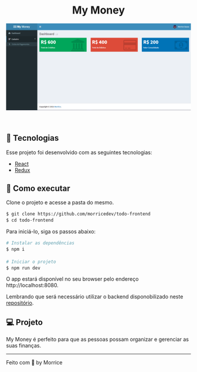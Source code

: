 <h1 align="center">
 My Money
</h1>
<p align="center">
<img alt="Todo" src=".github/cover.png" />
</p>

<br>

## 🧪 Tecnologias

Esse projeto foi desenvolvido com as seguintes tecnologias:

- [React](https://reactjs.org)
- [Redux](https://redux.js.org/)

## 🚀 Como executar

Clone o projeto e acesse a pasta do mesmo.

```bash
$ git clone https://github.com/morricedev/todo-frontend
$ cd todo-frontend
```

Para iniciá-lo, siga os passos abaixo:

```bash
# Instalar as dependências
$ npm i

# Iniciar o projeto
$ npm run dev
```

O app estará disponível no seu browser pelo endereço http://localhost:8080.

Lembrando que será necessário utilizar o backend disponobilizado neste [repositório](https://github.com/morricedev/mymoney-backend).

## 💻 Projeto

My Money é perfeito para que as pessoas possam organizar e gerenciar as suas finanças.

---

Feito com 💜 by Morrice
